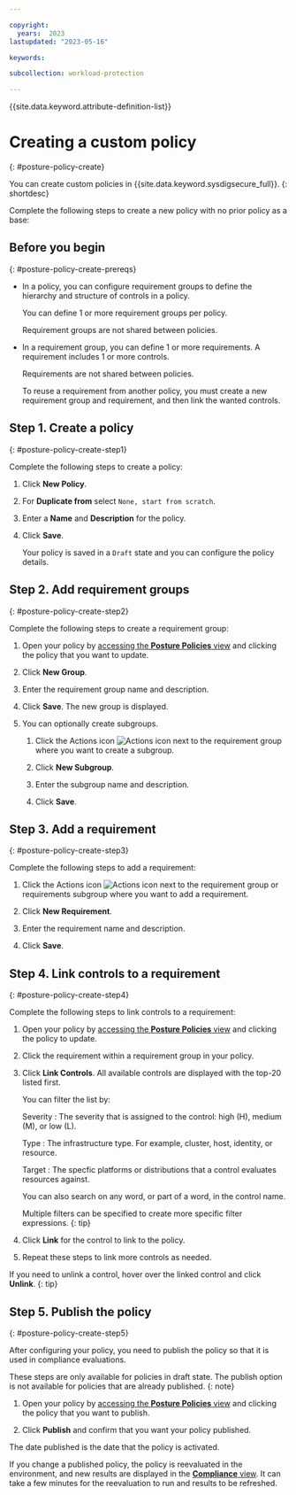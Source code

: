 ```yaml
---

copyright:
  years:  2023
lastupdated: "2023-05-16"

keywords:

subcollection: workload-protection

---
```


{{site.data.keyword.attribute-definition-list}}

# Creating a custom policy
{: #posture-policy-create}

You can create custom policies in {{site.data.keyword.sysdigsecure_full}}.
{: shortdesc}


Complete the following steps to create a new policy with no prior policy as a base:

## Before you begin
{: #posture-policy-create-prereqs}

- In a policy, you can configure requirement groups to define the hierarchy and structure of controls in a policy.

    You can define 1 or more requirement groups per policy.

    Requirement groups are not shared between policies.

- In a requirement group, you can define 1 or more requirements. A requirement includes 1 or more controls.

    Requirements are not shared between policies.

    To reuse a requirement from another policy, you must create a new requirement group and requirement, and then link the wanted controls.


## Step 1. Create a policy
{: #posture-policy-create-step1}

Complete the following steps to create a policy:

1. Click **New Policy**.

2. For **Duplicate from** select `None, start from scratch`.

3. Enter a **Name** and **Description** for the policy.

4. Click **Save**.

   Your policy is saved in a `Draft` state and you can configure the policy details.


## Step 2. Add requirement groups
{: #posture-policy-create-step2}

Complete the following steps to create a requirement group:

1. Open your policy by [accessing the **Posture Policies** view](#access-posture-controls) and clicking the policy that you want to update.

2. Click **New Group**.

3. Enter the requirement group name and description.

4. Click **Save**. The new group is displayed.

5. You can optionally create subgroups.

   1. Click the Actions icon ![Actions icon](../icons/action-menu-icon.svg "Actions") next to the requirement group where you want to create a subgroup.

   2. Click **New Subgroup**.

   3. Enter the subgroup name and description.

   4. Click **Save**.




## Step 3. Add a requirement
{: #posture-policy-create-step3}

Complete the following steps to add a requirement:

1. Click the Actions icon ![Actions icon](../icons/action-menu-icon.svg "Actions") next to the requirement group or requirements subgroup where you want to add a requirement.

2. Click **New Requirement**.

3. Enter the requirement name and description.

4. Click **Save**.


## Step 4. Link controls to a requirement
{: #posture-policy-create-step4}

Complete the following steps to link controls to a requirement:

1. Open your policy by [accessing the **Posture Policies** view](#access-posture-controls) and clicking the policy to update.

2. Click the requirement within a requirement group in your policy.

3. Click **Link Controls**. All available controls are displayed with the top-20 listed first.

   You can filter the list by:

   Severity
   :   The severity that is assigned to the control: high (H), medium (M), or low (L).

   Type
   :   The infrastructure type. For example, cluster, host, identity, or resource.

   Target
   :   The specfic platforms or distributions that a control evaluates resources against.

   You can also search on any word, or part of a word, in the control name.

   Multiple filters can be specified to create more specific filter expressions.
   {: tip}

4. Click **Link** for the control to link to the policy.

5. Repeat these steps to link more controls as needed.

If you need to unlink a control, hover over the linked control and click **Unlink**.
{: tip}


## Step 5. Publish the policy
{: #posture-policy-create-step5}


After configuring your policy, you need to publish the policy so that it is used in compliance evaluations.

These steps are only available for policies in draft state. The publish option is not available for policies that are already published.
{: note}

1. Open your policy by [accessing the **Posture Policies** view](#access-posture-controls) and clicking the policy that you want to publish.

2. Click **Publish** and confirm that you want your policy published.

The date published is the date that the policy is activated.

If you change a published policy, the policy is reevaluated in the environment, and new results are displayed in the [**Compliance** view](/docs/workload-protection?topic=workload-protection-compliance). It can take a few minutes for the reevaluation to run and results to be refreshed.
